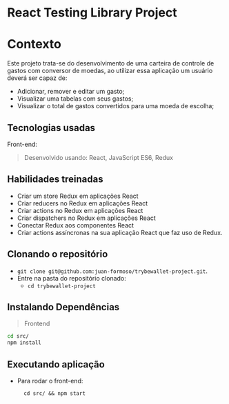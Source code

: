 # React Testing Library Project

# Contexto
Este projeto trata-se do desenvolvimento de uma carteira de controle de gastos com conversor de moedas, ao utilizar essa aplicação um usuário deverá ser capaz de:
  - Adicionar, remover e editar um gasto;
  - Visualizar uma tabelas com seus gastos;
  - Visualizar o total de gastos convertidos para uma moeda de escolha;

## Tecnologias usadas

Front-end:
> Desenvolvido usando: React, JavaScript ES6, Redux

## Habilidades treinadas

* Criar um store Redux em aplicações React
* Criar reducers no Redux em aplicações React
* Criar actions no Redux em aplicações React
* Criar dispatchers no Redux em aplicações React
* Conectar Redux aos componentes React
* Criar actions assíncronas na sua aplicação React que faz uso de Redux.

## Clonando o repositório

  * `git clone git@github.com:juan-formoso/trybewallet-project.git`.
  * Entre na pasta do repositório clonado:
    * `cd trybewallet-project`

## Instalando Dependências

> Frontend
```bash
cd src/
npm install
``` 

## Executando aplicação

* Para rodar o front-end:

  ```
    cd src/ && npm start
  ```